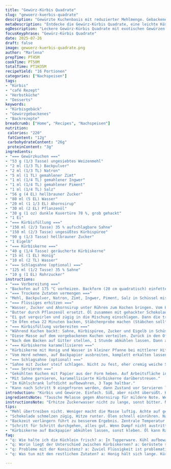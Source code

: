 ```yaml
---
title: "Gewürz-Kürbis Quadrate"
slug: "gewuerz-kuerbis-quadrate"
description: "Gewürzte Kuchenbasis mit reduzierter Mehlmenge. Gebackene Kürbisfüllung mit leicht veränderter Zuckermenge. Geräucherte Kürbiskerne statt geröstet, karamellisiert mit Honig. Ein Hauch Zimtblüte zusätzlich für mehr Aroma. Im Ofen etwas länger gebacken, um die Textur der Kürbisfüllung zu beeinflussen. Wird in 16 Stücke geschnitten, mit optionaler Schlagsahne serviert."
metaDescription: "Entdecke die Gewürz-Kürbis Quadrate, eine leichte Köstlichkeit mit aromatischer Füllung und gerösteten Kürbiskernen."
ogDescription: "Leckere Gewürz-Kürbis Quadrate mit exotischen Gewürzen. Genießen perfekt karamellisierte Kürbiskerne dazu."
focusKeyphrase: "Gewürz-Kürbis Quadrate"
date: 2025-07-26
draft: false
image: gewuerz-kuerbis-quadrate.png
author: "Marlena"
prepTime: PT45M
cookTime: PT50M
totalTime: PT1H35M
recipeYield: "16 Portionen"
categories: ["Nachspeisen"]
tags:
- "Kürbis"
- "café Rezept"
- "Herbstküche"
- "Desserts"
keywords:
- "Kürbisgebäck"
- "Gewürzgebackenes"
- "Backrezepte"
breadcrumb: ["Home", "Recipes", "Nachspeisen"]
nutrition: 
 calories: "220"
 fatContent: "12g"
 carbohydrateContent: "26g"
 proteinContent: "3g"
ingredients:
- "=== Gewürzkuchen ==="
- "53 g (1/3 Tasse) ungesiebtes Weizenmehl"
- "2 ml (1/3 TL) Backpulver"
- "2 ml (1/3 TL) Natron"
- "5 ml (1 TL) gemahlener Zimt"
- "1 ml (1/4 TL) gemahlener Ingwer"
- "1 ml (1/4 TL) gemahlener Piment"
- "1 ml (1/4 TL) Salz"
- "56 g (4 EL) hellbrauner Zucker"
- "80 ml (5 EL) Wasser"
- "20 ml (1 1/3 EL) Ahornsirup"
- "30 ml (2 EL) Pflanzenöl"
- "30 g (1 oz) dunkle Kuvertüre 70 %, grob gehackt"
- "1 Ei"
- "=== Kürbisfüllung ==="
- "150 ml (2/3 Tasse) 35 % aufschlagbare Sahne"
- "150 ml (2/3 Tasse) ungesüßtes Kürbispüree"
- "90 g (1/3 Tasse) hellbrauner Zucker"
- "1 Eigelb"
- "=== Kürbiskerne ==="
- "40 g (1/4 Tasse) geräucherte Kürbiskerne"
- "15 ml (1 EL) Honig"
- "10 ml (2 TL) Wasser"
- "=== Schlagsahne (optional) ==="
- "125 ml (1/2 Tasse) 35 % Sahne"
- "10 g (1 EL) Rohrzucker"
instructions:
- "=== Vorbereitung ==="
- "Backofen auf 175 °C vorheizen. Backform (20 cm quadratisch) einfetten. Zwei Backpapierstreifen so auflegen, dass sie über die Seiten ragen."
- "=== Trockene Zutaten vermengen ==="
- "Mehl, Backpulver, Natron, Zimt, Ingwer, Piment, Salz in Schüssel mischen. Beiseitestellen."
- "=== Flüssiges erhitzen ==="
- "Wasser, Zucker und Ahornsirup unter Rühren zum Kochen bringen. Vom Herd nehmen."
- "Butter durch Pflanzenöl ersetzt. Öl zusammen mit gehackter Schokolade sofort einrühren, bis geschmolzen."
- "Ei gut verquirlen und zügig in die Mischung einschlagen. Dann die trockenen Zutaten mit Kellen oder Spatel unterheben. Teig in Form füllen."
- "Im Ofen etwa 22 Minuten backen, Stäbchenprobe machen (Stäbchen sollte fast sauber herauskommen)."
- "=== Kürbisfüllung vorbereiten ==="
- "Während Kuchen backt: Sahne, Kürbispüree, Zucker und Eigelb in Schüssel mit Schneebesen glatt rühren."
- "Diese Masse auf dem vorgebackenen Kuchen verteilen. Zurück in den Ofen, weitere 32 Minuten. Mitte sollte noch leicht wackeln."
- "Nach dem Backen auf Gitter stellen, 1 Stunde abkühlen lassen. Dann abdecken und 3–4 Stunden in Kühlschrank, bis vollständig kalt."
- "=== Kürbiskerne karamellisieren ==="
- "Kürbiskerne mit Honig und Wasser in kleiner Pfanne bei mittlerer Hitze ständig rühren. Honig wird zunächst flüssig, dann körnig und überzieht die Kerne."
- "Vom Herd nehmen, auf Backpapier ausbreiten, komplett erkalten lassen."
- "=== Schlagsahne (optional) ==="
- "Sahne mit Zucker steif schlagen. Nicht zu fest, eher cremig weiche Spitzen."
- "=== Servieren ==="
- "Gekühlten Kuchen mit Papier aus der Form heben. Auf Arbeitsfläche in 16 Quadrate schneiden."
- "Mit Sahne garnieren, karamellisierte Kürbiskerne darüberstreuen."
- "Im Kühlschrank luftdicht aufbewahren, 3 Tage haltbar."
- "Kann nach Schritt 9 eingefroren werden, dann Zustand vor Servieren langsam auftauen."
introduction: "Kürbis und Gewürze. Einfach. Süß, aber nicht übersüßt. Kürbispüree statt dicke Füllung. Gewürze: statt Muskat jetzt Piment, bringt tiefe. Flüssiges mit Ahornsirup, nicht Melasse. Öl statt Butter – leichter. Schokolade bleibt, bisschen dunkel und herb. Das säuert ein bisschen, harmonisch? Kern- statt normal geröstete Kürbiskerne, mit Honig karamellisiert. Crunch. Backzeit verlängert, Kuchen stabiler, Füllung etwas mehr fest. Schnitt in sechzehn - nicht zu groß, nicht zu klein. Optional Sahne. Einfach schnippeln, lagern, genießen. Ohne Nüsse, ohne Schnickschnack. Ein Hauch Zimtblüte gibt den aromatischen Kick, kaum spürbar, aber da. Für Leute, die Kürbis anders wollen. Nicht so mutig? Nimm klassische Gewürze. Aber so, überraschend. Unaufgeregt. Einfach reinhauen."
ingredientsNote: "Tausche Melasse gegen Ahornsirup für mildere Note. Weniger Mehl gibt luftige, zarte Textur. Öl statt Butter macht leichter, weniger fest. Gewürze angepasst: Piment statt Muskat bringt wärmere Note, runder. Kürbiskerne geräuchert für tieferen Geschmack, statt nur geröstet. Karamellisiert mit Honig statt braunem Zucker: dezent süß, blumig. Kürbispüree ungewürzt, pur, ungesüßt. Sahne in Füllung notwendig für Cremigkeit. Kann Sahne mit Frischkäse tauschen, für dichtere Konsistenz, aber nicht empfohlen hier. Backpapier unbedingt, erleichtert später. Kernkomponenten wie Zimt, Ingwer und Backtriebmittel standard, wichtig für Struktur. Öl mild, z.B. Sonnenblume oder Raps. Großzügige Mengen Schokolade dunkle, Zartbitterschokolade mit hohem Kakaoanteil, fein gehackt, verteilt kleinen Schmelz. Zucker reduziert leicht für weniger Süße, Geschmack bleibt. Honig für Kerne leicht erwärmen, nicht kochen."
instructionsNote: "Erhitze Zuckerwasser nicht zu lange, sonst bitter. Nach Zugabe von Öl und Schokolade schnell arbeiten, damit Schokolade nicht wieder hart wird. Einrühren des Eis sollte flott gehen für homogene Masse. Teig nicht übermixen, sonst kompakt. Backzeit leicht längern wegen größerem Flüssigkeitsanteil und neuer Füllung. Stäbchenprobe beim ersten Backen kritisch: Kuchen leicht feucht, nicht roh. Kürbisfüllung darf nicht starr, sondern kremig bleiben. Flüssigkeit aus Kürbispüree nicht abtropfen. Beim Karamellisieren unbedingt ständig rühren. Honig verpasst glattere Karamellschicht, vorsichtig mit Hitze. Kerne auf dünnem Blatt auskühlen lassen, sonst kleben sie zusammen. Schlagsahne nicht zu steif schlagen, sonst bricht sie auseinander. Kuchen auf kaltem Drahtrost abkühlen lassen, Kondenswasser vermeiden. Schneiden am besten mit scharfem Messer, leicht erwärmen für sauberen Schnitt."
tips:
- "Mehl übertreiben nicht. Weniger macht die Masse luftig. Achte auf gesiebtes Mehl, wichtig. Zimt blüht am besten mit Zimtblüte. Nutze frische Gewürze für aromatischeren Geschmack. Gerüche sollten durch die Küche ziehen. Kürbispüree nicht abtropfen lassen, dann bleibt alles schön cremig. Voll auf die Füllung konzentrieren."
- "Schokolade schmelzen zügig, Hitze runter. Ölen schnell einrühren. Nach dem Ei, flott weitermengen. Das ganze nicht übermischen. Karamellisieren braucht Geschick, ständig rühren. Wassertropfen vermeiden, sonst wird alles matschig. Kühlzeit im Kühlschrank unentbehrlich, festigen alles, schön werfbar. Die Küchlein mit Schlagsahne toppen. Aber nicht steif schlagen, zart bleibt das Geheimnis."
- "Backzeit verlängern führt zu besserem Ergebnis. Zentrale Temperatur messen genau, aushärten bleibt wichtig. Kürbiskerne sind Schlüssel, rauchig und süss. Honig beim Karamellisieren unbedingt auf niedrigster Hitze. Schnitt gleichmäßiger bei kaltem Kuchen. Spättest nach 4 Stunden im Kühlschrank servieren. Karibischen Sommer bringen die Gewürze ins Spiel."
- "Schritt für Schritt durchgehen, alles gut. Wenn Dampf nicht austritt, bleibt alles gut. Den Kuchen am besten auf einem Drahtrost abkühlen lassen. Kern-Komponenten sind wichtig, Zimt, Ingwer, Backpulver. Achte auf genaue Maße, Tassen und Ml sicher einstellen. Zuckermenge, nicht zu viel, nicht zu wenig. Nach dem ersten Backen Stäbchenprobe nutzen."
- "Kürbiskerne auf Backpapier abkühlen lassen, sonst kleben. Öl kann Raps sein, aber Sonnenblume auch gut. Zartbitter, aber gehackte Schokolade müssen sein, für den Schmelz. Teig ruhen lassen, um sich zu setzen. Menge der Füllung, großzügig, aber gleichmäßig verteilen. Eine saftige Überraschung im Kürbisgeschmack, perfekt für den Herbst."
faq:
- "q: Wie halte ich die Küchlein frisch? a: In Tupperware. Kühl aufbewahren. Das hält es bis zu 3 Tage. Alternatven bei Einfrieren, vor Servieren langsam auftauen. Aber nicht zu lange warten."
- "q: Worin liegt der Unterschied zwischen Kürbiskernen? a: Geröstete sind crunty, geräucherte haben mehr Aroma. Karamellisation hebt den Geschmack an. Honig macht alles süss. Am besten selbst ausprobieren."
- "q: Probleme mit der Konsistenz? a: Zuviel Flüssigkeit ist problematisch. Kürbispüree nicht abtropfen lassen. Wenn die Füllung beim ersten Backen zu fest wird, nachjustieren. Oder Flüssigkeit beim nächsten Mal reduzieren."
- "q: Was tun mit den restlichen Zutaten? a: Honig hält sich lange. Kürbispüree einfrieren. Und die Schokolade für den nächsten Snack nutzen. Restliche Sahne, in leckere Dressings verwandeln.  Schokolade immer zur Hand haben fürs Naschen."

---
```

